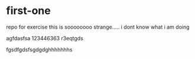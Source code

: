 # first-one
repo for exercise
this is soooooooo strange.....
i dont know what i am doing


agfdasfsa
123446363
r3eqtgds

fgsdfgdsfsgdgdghhhhhhhs


